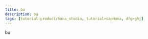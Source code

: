 ```yaml
---
title: bu
description: bu
tags: [tutorial:product/hana_studio, tutorial>sapHana, dfg>ghj]
---
```

bu
